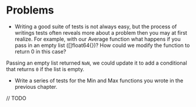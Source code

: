 # Problems

- Writing a good suite of tests is not always easy, but the process of writings tests often reveals more about a problem then you may at first realize. For example, with our Average function what happens if you pass in an empty list ([]float64{})? How could we modify the function to return 0 in this case?

Passing an empty list returned `NaN`, we could update it to add a conditional that returns `0` if the list is empty.

- Write a series of tests for the Min and Max functions you wrote in the previous chapter.

// TODO
